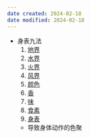 ```yaml
---
date created: 2024-02-18
date modified: 2024-02-18
---
```

- 身表九法
    1. [地界](地界.md) 
    2. [水界](水界.md)
    3. [火界](火界.md)
    4. [风界](风界.md)
    5. [颜色](颜色.md)
    6. [香](香.md)
    7. [味](味.md)
    8. [食素](食素.md) 
    9. [身表](身表.md) 
    - 导致身体动作的色聚
